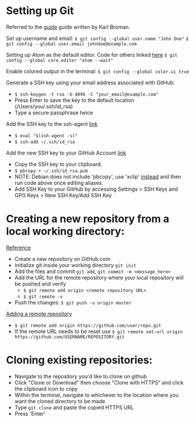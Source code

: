 # Setting up Git

Referred to the [guide](https://kbroman.org/github_tutorial/pages/first_time.html) guide written by Karl Broman.

Set up username and email:
`$ git config --global user.name "John Doe"`
`$ git config --global user.email johndoe@example.com`

Setting up Atom as the default editor. Code for others linked [here](https://help.github.com/en/github/using-git/associating-text-editors-with-git)
`$ git config --global core.editor "atom --wait"`

Enable colored output in the terminal:
`$ git config --global color.ui true`

Generate a SSH key using your email address associated with GitHub:
- `$ ssh-keygen -t rsa -b 4096 -C "your_email@example.com"`
- Press Enter to save the key to the default location (/Users/you/.ssh/id_rsa)
- Type a secure passphrase twice

Add the SSH key to the ssh-agent [link](https://gist.github.com/JoaquimLey/31deaf857521319fcba8ee9f7af47299)
- `$ eval "$(ssh-agent -s)"`
- `$ ssh-add ~/.ssh/id_rsa`

Add the new SSH key to your GitHub Account [link](https://help.github.com/en/github/authenticating-to-github/adding-a-new-ssh-key-to-your-github-account)
- Copy the SSH key to your clipboard.
- `$ pbcopy < ~/.ssh/id_rsa.pub`
- NOTE: Debian does not include 'pbcopy', use 'xclip' [instead](https://www.ostechnix.com/how-to-use-pbcopy-and-pbpaste-commands-on-linux/) and then run code above once editing aliases.
- Add SSH Key to your GitHub by accessing Settings > SSH Keys and GPG Keys > New SSH Key/Add SSH Key

# Creating a new repository from a local working directory:

[Reference](https://help.github.com/en/github/importing-your-projects-to-github/adding-an-existing-project-to-github-using-the-command-line)

- Create a new repository on GitHub.com
- Initialize git inside your working directory `git init`
- Add the files and commit `git add`, `git commit -m <message_here>`
- Add the URL for the remote repository where your local repository will be pushed and verify
  - `$ git remote add origin <remote repository URL>`
  - `$ git remote -v`
- Push the changes: `$ git push -u origin master`



[Adding a remote repository](https://help.github.com/en/github/using-git/adding-a-remote)
- `$ git remote add origin https://github.com/user/repo.git`
- If the remote URL needs to be reset use `$ git remote set-url origin https://github.com/USERNAME/REPOSITORY.git`



# Cloning existing repositories:

- Navigate to the repository you'd like to clone on github
- Click "Clone or Download" then choose "Clone with HTTPS" and click the clipboard icon to copy
- Within the terminal, navigate to whichever to the location where you want the cloned directory to be made
- Type `git clone` and paste the copied HTTPS URL
- Press 'Enter'
